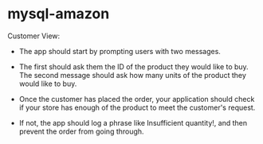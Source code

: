 # mysql-amazon

Customer View:


* The app should start by prompting users with two messages.

* The first should ask them the ID of the product they would like to buy.
The second message should ask how many units of the product they would like to buy.

* Once the customer has placed the order, your application should check if your store has enough of the product to meet the customer's request.

* If not, the app should log a phrase like Insufficient quantity!, and then prevent the order from going through.
